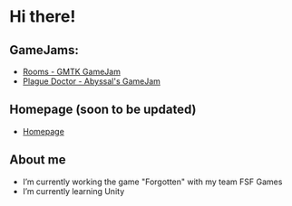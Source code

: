 # Hi there!

## GameJams:
- [Rooms - GMTK GameJam](https://fsf-games.itch.io/rooms)
- [Plague Doctor - Abyssal's GameJam](https://fsf-games.itch.io/rooms)

## Homepage (soon to be updated)
- [Homepage](https://brave-bush-0c0771610.2.azurestaticapps.net/)

## About me
- I’m currently working the game "Forgotten" with my team FSF Games
- I’m currently learning Unity

